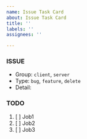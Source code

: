 ```yaml
---
name: Issue Task Card
about: Issue Task Card
title: ''
labels: ''
assignees: ''

---
```


### ISSUE
 * Group:  `client`, `server`
 * Type: `bug`, `feature`, `delete`
 * Detail: 
 
 ### TODO
 1. [ ]  Job1
 2. [ ]  Job2
 3. [ ]  Job3
